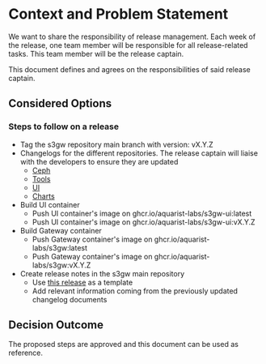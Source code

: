 # Context and Problem Statement

We want to share the responsibility of release management. Each week of the
release, one team member will be responsible for all release-related tasks.
This team member will be the release captain.

This document defines and agrees on the responsibilities of said release captain.

## Considered Options

### Steps to follow on a release

- Tag the s3gw repository main branch with version: vX.Y.Z
- Changelogs for the different repositories. The release captain will liaise
with the developers to ensure they are updated
  - [Ceph](https://github.com/aquarist-labs/ceph/blob/s3gw/src/rgw/store/sfs/CHANGELOG.md)
  - [Tools](https://github.com/aquarist-labs/s3gw-tools/blob/main/CHANGELOG.md)
  - [UI](https://github.com/aquarist-labs/s3gw-ui/blob/main/CHANGELOG.md)
  - [Charts](https://github.com/aquarist-labs/s3gw-charts/blob/main/CHANGELOG.md)
- Build UI container
  - Push UI container's image on ghcr.io/aquarist-labs/s3gw-ui:latest
  - Push UI container's image on  ghcr.io/aquarist-labs/s3gw-ui:vX.Y.Z
- Build Gateway container
  - Push Gateway container's image on ghcr.io/aquarist-labs/s3gw:latest
  - Push Gateway container's image on ghcr.io/aquarist-labs/s3gw:vX.Y.Z
- Create release notes in the s3gw main repository
  - Use [this release](https://github.com/aquarist-labs/s3gw/releases/tag/v0.3.0)
  as a template
  - Add relevant information coming from the previously updated changelog
  documents

## Decision Outcome

The proposed steps are approved and this document can be used as reference.
